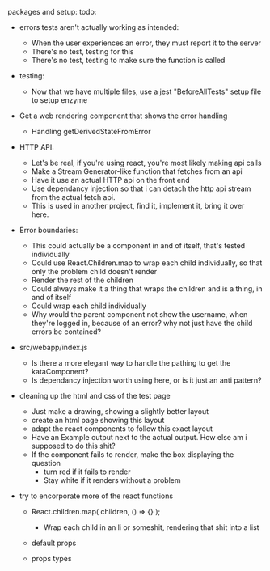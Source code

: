 packages and setup:
todo:
* errors tests aren't actually working as intended:
  * When the user experiences an error, they must report it to the server
  * There's no test, testing for this
  * There's no test, testing to make sure the function is called

* testing:
  * Now that we have multiple files, use a jest "BeforeAllTests" setup file to setup enzyme

* Get a web rendering component that shows the error handling
  * Handling getDerivedStateFromError

* HTTP API:
  * Let's be real, if you're using react, you're most likely making api calls
  * Make a Stream Generator-like function that fetches from an api
  * Have it use an actual HTTP api on the front end
  * Use dependancy injection so that i can detach the http api stream from 
    the actual fetch api.
  * This is used in another project, find it, implement it, bring it over here.

* Error boundaries:
  * This could actually be a component in and of itself, that's tested individually
  * Could use React.Children.map to wrap each child individually, so that only the problem child doesn't render
  * Render the rest of the children
  * Could always make it a thing that wraps the children and is a thing, in and of itself
  * Could wrap each child individually 
  * Why would the parent component not show the username, when they're logged in, because of an error? why not just have the child errors be contained?

* src/webapp/index.js
  * Is there a more elegant way to handle the pathing to get the kataComponent?
  * Is dependancy injection worth using here, or is it just an anti pattern?

* cleaning up the html and css of the test page
  * Just make a drawing, showing a slightly better layout
  * create an html page showing this layout
  * adapt the react components to follow this exact layout
  * Have an Example output next to the actual output. How else am i supposed to do this shit?
  * If the component fails to render, make the box displaying the question
    * turn red if it fails to render
    * Stay white if it renders without a problem

* try to encorporate more of the react functions
  * React.children.map( children, () => {} );
    * Wrap each child in an li or someshit, rendering that shit into a list

  * default props
  * props types
